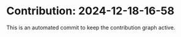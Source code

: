 # Contribution: 2024-12-18-16-58
This is an automated commit to keep the contribution graph active.

